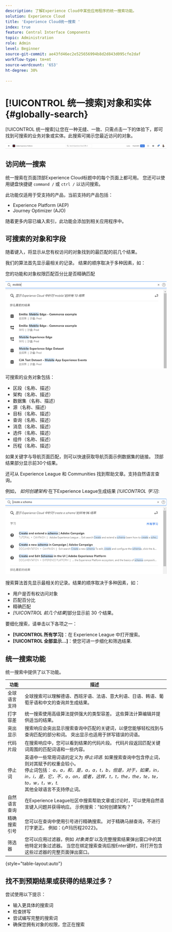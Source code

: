 ```yaml
---
description: 了解Experience Cloud中某些应用程序的统一搜索功能。
solution: Experience Cloud
title: 'Experience Cloud统一搜索 '
index: true
feature: Central Interface Components
topic: Administration
role: Admin
level: Beginner
source-git-commit: ae43fd46ec2e525656994b8d2d843d095cfe2daf
workflow-type: tm+mt
source-wordcount: '653'
ht-degree: 30%

---
```



# [!UICONTROL 统一搜索]对象和实体 {#globally-search}

[!UICONTROL 统一搜索]让您在一种无缝、一致、只需点击一下的体验下，即可找到可搜索的业务对象或实体。此搜索可揭示您最近访问的对象。

![全局搜索对象和实体](assets/platform-search.png)

## 访问统一搜索

统一搜索在页面顶部Experience Cloud标题中的每个页面上都可用。 您还可以使用键盘快捷键 `command /` 或 `ctrl /` 以访问搜索。

此功能仅适用于受支持的产品，当前支持的产品包括：

* Experience Platform (AEP)
* Journey Optimizer (AJO)

随着更多内容已编入索引，此功能会添加到相关应用程序中。

## 可搜索的对象和字段

随着键入，将显示从您有权访问的对象找到的最匹配的前几个结果。

我们的算法首先显示最相关的记录。 结果的顺序取决于多种因素，如：

您的功能和对象权限匹配百分比是否精确匹配

![Experience Cloud 中的统一搜索](assets/unified-search-results.png)

可搜索的业务对象包括：

* 区段（名称、描述）
* 架构（名称、描述）
* 数据集（名称、描述）
* 源（名称、描述）
* 目标（名称、描述）
* 查询（名称、描述）
* 消息（名称、描述）
* 选件（名称、描述）
* 组件（名称、描述）
* 历程（名称、描述）

如果关键字与导航页面匹配，则可以快速获取导航页面示例数据集的链接。 顶部结果部分显示前30个结果。

还可从 Experience League 和 Communities 找到帮助文章。支持自然语言查询。

例如， _如何创建架构_ 在下Experience League生成结果 _[!UICONTROL 学习]_:

![Experience Cloud 中的统一搜索帮助](assets/unified-search-learning.png)

搜索算法首先显示最相关的记录。结果的顺序取决于多种因素，如：

* 用户是否有权访问对象
* 匹配百分比
* 精确匹配
* _[!UICONTROL 前几个结果]_&#x200B;部分显示前 30 个结果。

要细化搜索，请单击以下各项之一：

* **[!UICONTROL 所有学习]**：在 Experience League 中打开搜索。
* **[!UICONTROL 全部显示...]**：使您可进一步细化和筛选结果.

## 统一搜索功能

统一搜索中提供了以下功能。

| 功能 | 描述 |
| ------- | ------- |
| 全球语言支持 | 全球搜索可以理解德语、西班牙语、法语、意大利语、日语、韩语、葡萄牙语和中文的查询并生成结果。 |
| 打字容差 | 统一搜索使用高级算法提供强大的类型容差。 这些算法计算编辑并提供适当的结果。 |
| 突出显示 | 搜索响应会突出显示搜索查询中匹配的关键词，以便您能够轻松找到与查询匹配的部分和词。 突出显示也适用于拼写错误的词语。 |
| 代码片段 | 在搜索响应中，您可以看到结果的代码片段。 代码片段返回匹配关键词周围的匹配词语和一些内容。 |
| 停止词 | 英语中一些常用词语的定义为 _停止词语_. 如果搜索查询中包含停止词，则对其赋予的权重会较小。 <br>停止词包括： _a，a，和，是，a，a，t，b，但是，对于，如果，in，in，i，是，它，不，o，on，或者，这样，t，t，the，the，te，te，to，w，t，w，t_. <br>其他全球语言不支持停止词。 |
| 自然语言查询 | 在Experience League社区中搜索帮助文章或讨论时，可以使用自然语言键入问题并获得响应。 示例搜索：“如何创建架构？” |
| 精确搜索引号 | 您可以在查询中使用引号进行精确搜索。 对于精确马赫查询，不进行打字更正。 例如：《卢玛历程2022》。 |
| 筛选器 | 您可以应用过滤器，例如 _对象类型_ 以及完整搜索结果弹出窗口中的其他特定对象过滤器。 当您在绑定搜索查询后按Enter键时，将打开包含这些过滤器的完整页面弹出窗口。 |

{style=&quot;table-layout:auto&quot;}

## 找不到预期结果或获得的结果过多？

尝试使用以下提示：

* 输入更具体的搜索词
* 检查拼写
* 尝试编写完整的搜索词
* 确保您拥有对象的权限，您正在搜索











